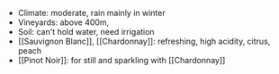 + Climate: moderate, rain mainly in winter
+ Vineyards: above 400m,
+ Soil: can't hold water, need irrigation
+ [[Sauvignon Blanc]], [[Chardonnay]]: refreshing, high acidity, citrus, peach
+ [[Pinot Noir]]: for still and sparkling with [[Chardonnay]]